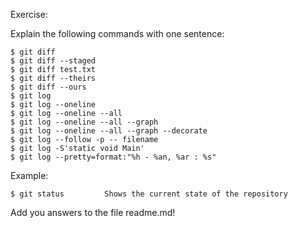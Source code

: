 Exercise:

Explain the following commands with one sentence:

    $ git diff
    $ git diff --staged
    $ git diff test.txt
    $ git diff --theirs
    $ git diff --ours
    $ git log
    $ git log --oneline
    $ git log --oneline --all
    $ git log --oneline --all --graph
    $ git log --oneline --all --graph --decorate
    $ git log --follow -p -- filename
    $ git log -S'static void Main'
    $ git log --pretty=format:"%h - %an, %ar : %s"

Example:

    $ git status         Shows the current state of the repository

Add you answers to the file readme.md!